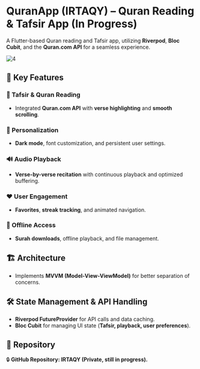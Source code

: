# QuranApp (IRTAQY) – Quran Reading & Tafsir App (In Progress)

A Flutter-based Quran reading and Tafsir app, utilizing **Riverpod**, **Bloc Cubit**, and the **Quran.com API** for a seamless experience.

![4](https://github.com/user-attachments/assets/83413dd1-b111-4c03-af63-477ef929b6a9)

## 🚀 Key Features

### 📖 Tafsir & Quran Reading  
- Integrated **Quran.com API** with **verse highlighting** and **smooth scrolling**.  

### 🎨 Personalization  
- **Dark mode**, font customization, and persistent user settings.  

### 🔊 Audio Playback  
- **Verse-by-verse recitation** with continuous playback and optimized buffering.  

### ❤️ User Engagement  
- **Favorites**, **streak tracking**, and animated navigation.  

### 📶 Offline Access  
- **Surah downloads**, offline playback, and file management.  

## 🏗️ Architecture  
- Implements **MVVM (Model-View-ViewModel)** for better separation of concerns.  

## 🛠️ State Management & API Handling  
- **Riverpod FutureProvider** for API calls and data caching.  
- **Bloc Cubit** for managing UI state (**Tafsir, playback, user preferences**).  

## 📂 Repository  
🔒 **GitHub Repository: IRTAQY (Private, still in progress).**
